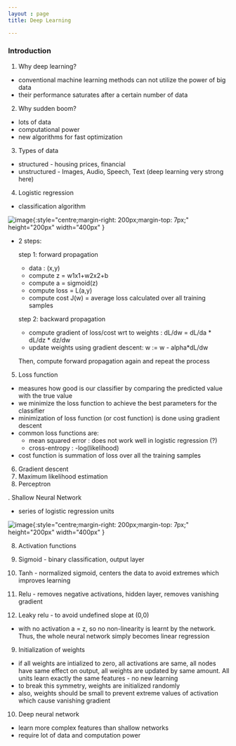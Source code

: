```yaml
---
layout : page
title: Deep Learning

---
```


### Introduction

1. Why deep learning?
- conventional machine learning methods can not utilize the power of big data
- their performance saturates after a certain number of data

2. Why sudden boom?
- lots of data
- computational power
- new algorithms for fast optimization

3. Types of data
- structured - housing prices, financial
- unstructured - Images, Audio, Speech, Text (deep learning very strong here)

4. Logistic regression
- classification algorithm

![image]({{site.url}}{{site.baseurl}}/assets/images/lr.jpg){:style="centre;margin-right: 200px;margin-top: 7px;" height="200px" width="400px" }
- 2 steps:

	step 1: forward propagation
	- data : (x,y)
	- compute z = w1x1+w2x2+b
	- compute a = sigmoid(z)
	- compute loss = L(a,y)
	- compute cost J(w) = average loss calculated over all training samples
	
	step 2: backward propagation
	- compute gradient of loss/cost wrt to weights : dL/dw = dL/da * dL/dz * dz/dw
	- update weights using gradient descent: w := w - alpha*dL/dw
	
	Then, compute forward propagation again and repeat the process
	
5. Loss function
- measures how good is our classifier by comparing the predicted value with the true value
- we minimize the loss function to achieve the best parameters for the classifier
- minimization of loss function (or cost function) is done using gradient descent
- common loss functions are:
	- mean squared error : does not work well in logistic regression (?)
	- cross-entropy : -log(likelihood)
- cost function is summation of loss over all the training samples

6. Gradient descent
7. Maximum likelihood estimation
8. Perceptron



. Shallow Neural Network
- series of logistic regression units

![image]({{site.url}}{{site.baseurl}}/assets/images/nn.jpg){:style="centre;margin-right: 200px;margin-top: 7px;" height="200px" width="400px" }


8. Activation functions

1. Sigmoid - binary classification, output layer
2. Tanh - normalized sigmoid, centers the data to avoid extremes which improves learning
3. Relu - removes negative activations, hidden layer, removes vanishing gradient
4. Leaky relu - to avoid undefined slope at (0,0)

- with no activation a = z, so no non-linearity is learnt by the network. Thus, the whole neural network simply becomes linear regression

9. Initialization of weights
- if all weights are intialized to zero, all activations are same, all nodes have same effect on output, all weights are 
updated by same amount. All units learn exactly the same features - no new learning
- to break this symmetry, weights are initialized randomly
- also, weights should be small to prevent extreme values of activation which cause vanishing gradient
	
10. Deep neural network 
- learn more complex features than shallow networks
- require lot of data and computation power
	
	

